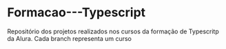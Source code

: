 # Formacao---Typescript
Repositório dos projetos realizados nos cursos da formação de Typescritp da Alura. Cada branch representa um curso
